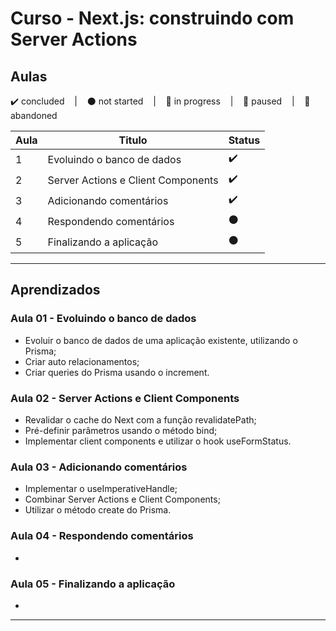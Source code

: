 # Curso - Next.js: construindo com Server Actions

## Aulas
<p>
  ✔️ concluded &nbsp;&nbsp;&nbsp;|&nbsp;&nbsp;&nbsp;
  ⚫ not started &nbsp;&nbsp;&nbsp;|&nbsp;&nbsp;&nbsp;
  🔵 in progress &nbsp;&nbsp;&nbsp;|&nbsp;&nbsp;&nbsp;
  🔶 paused &nbsp;&nbsp;&nbsp;|&nbsp;&nbsp;&nbsp;
  🔴 abandoned 
</p>

| Aula | Titulo | Status |
| --- | --- | --- |
| 1 | Evoluindo o banco de dados  | ✔️ |
| 2 | Server Actions e Client Components | ✔️ |
| 3 | Adicionando comentários | ✔️ |
| 4 | Respondendo comentários | ⚫ |
| 5 | Finalizando a aplicação | ⚫ |

---

## Aprendizados

### Aula 01 - Evoluindo o banco de dados 
<ul>
  <li>Evoluir o banco de dados de uma aplicação existente, utilizando o Prisma;</li>
  <li>Criar auto relacionamentos;</li>
  <li>Criar queries do Prisma usando o increment.</li>
</ul>

### Aula 02 - Server Actions e Client Components
<ul>
  <li>Revalidar o cache do Next com a função revalidatePath;</li>
  <li>Pré-definir parâmetros usando o método bind;</li>
  <li>Implementar client components e utilizar o hook useFormStatus.</li>
</ul>

### Aula 03 - Adicionando comentários
<ul>
  <li>Implementar o useImperativeHandle;</li>
  <li>Combinar Server Actions e Client Components;</li>
  <li>Utilizar o método create do Prisma.</li>
</ul>

### Aula 04 - Respondendo comentários
<ul>
  <li></li>
</ul>

### Aula 05 - Finalizando a aplicação
<ul>
  <li></li>
</ul>

---

<!-- ## 🎯 Projeto desenvolvido
Este é o screenshot do projeto que foi desenvolvido durante o curso:

<p align="center">
  <img alt="Miniatura da imagem do projeto"src="../../.github/thumbs/preview.jpg">
</p> -->